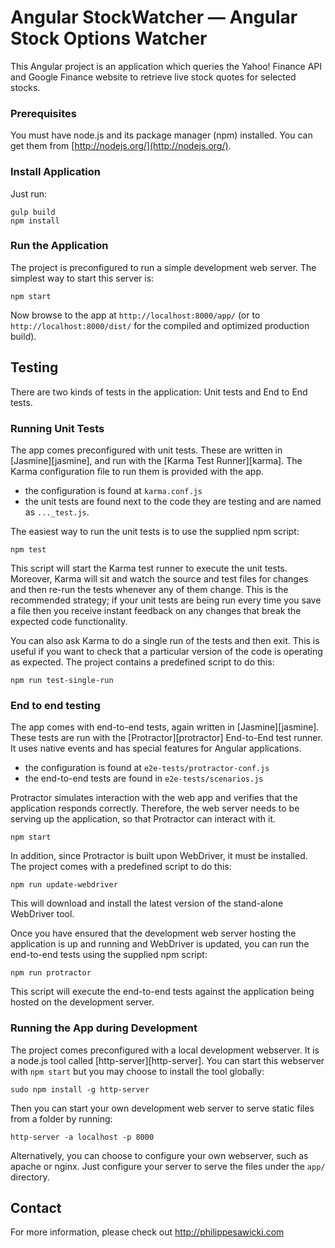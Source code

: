 # Angular StockWatcher — Angular Stock Options Watcher

This Angular project is an application which queries the Yahoo! Finance API and Google Finance 
website to retrieve live stock quotes for selected stocks.

### Prerequisites

You must have node.js and its package manager (npm) installed. You can get them from 
[http://nodejs.org/](http://nodejs.org/).

### Install Application

Just run:

```
gulp build
npm install
```

### Run the Application

The project is preconfigured to run a simple development web server. The simplest way to start
this server is:

```
npm start
```

Now browse to the app at `http://localhost:8000/app/` (or to `http://localhost:8000/dist/` for the
compiled and optimized production build).


## Testing

There are two kinds of tests in the application: Unit tests and End to End tests.

### Running Unit Tests

The app comes preconfigured with unit tests. These are written in
[Jasmine][jasmine], and run with the [Karma Test Runner][karma]. The Karma
configuration file to run them is provided with the app.

* the configuration is found at `karma.conf.js`
* the unit tests are found next to the code they are testing and are named as `..._test.js`.

The easiest way to run the unit tests is to use the supplied npm script:

```
npm test
```

This script will start the Karma test runner to execute the unit tests. Moreover, Karma will sit and
watch the source and test files for changes and then re-run the tests whenever any of them change.
This is the recommended strategy; if your unit tests are being run every time you save a file then
you receive instant feedback on any changes that break the expected code functionality.

You can also ask Karma to do a single run of the tests and then exit. This is useful if you want to
check that a particular version of the code is operating as expected. The project contains a
predefined script to do this:

```
npm run test-single-run
```


### End to end testing

The app comes with end-to-end tests, again written in [Jasmine][jasmine]. These tests
are run with the [Protractor][protractor] End-to-End test runner. It uses native events and has
special features for Angular applications.

* the configuration is found at `e2e-tests/protractor-conf.js`
* the end-to-end tests are found in `e2e-tests/scenarios.js`

Protractor simulates interaction with the web app and verifies that the application responds
correctly. Therefore, the web server needs to be serving up the application, so that Protractor
can interact with it.

```
npm start
```

In addition, since Protractor is built upon WebDriver, it must be installed. The project comes 
with a predefined script to do this:

```
npm run update-webdriver
```

This will download and install the latest version of the stand-alone WebDriver tool.

Once you have ensured that the development web server hosting the application is up and running
and WebDriver is updated, you can run the end-to-end tests using the supplied npm script:

```
npm run protractor
```

This script will execute the end-to-end tests against the application being hosted on the
development server.


### Running the App during Development

The project comes preconfigured with a local development webserver. It is a node.js tool called 
[http-server][http-server]. You can start this webserver with `npm start` but you may choose to
install the tool globally:

```
sudo npm install -g http-server
```

Then you can start your own development web server to serve static files from a folder by
running:

```
http-server -a localhost -p 8000
```

Alternatively, you can choose to configure your own webserver, such as apache or nginx. Just
configure your server to serve the files under the `app/` directory.


## Contact

For more information, please check out http://philippesawicki.com
